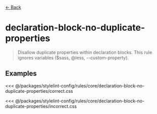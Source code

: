 [&#x2190; Back](./)
# declaration-block-no-duplicate-properties <badge text="warn" type="warn" vertical="middle"/>

> Disallow duplicate properties within declaration blocks.
This rule ignores variables ($sass, @less, --custom-property).


## Examples

<code-highlight>
 
<div slot="correct">

<<< @/packages/stylelint-config/rules/core/declaration-block-no-duplicate-properties/correct.css

</div>

 
<div slot="incorrect">

<<< @/packages/stylelint-config/rules/core/declaration-block-no-duplicate-properties/incorrect.css

</div>

 
</code-highlight>

